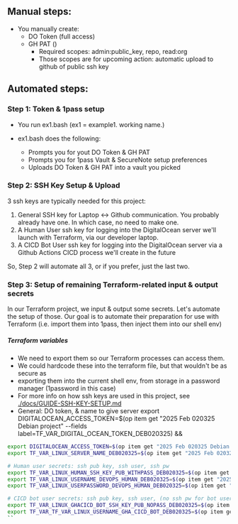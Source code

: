 ## Manual steps:

- You manually create:
  - DO Token (full access)
  - GH PAT ()
    - Required scopes: admin:public_key, repo, read:org
    - Those scopes are for upcoming action: automatic upload to github of public ssh key

## Automated steps:

### Step 1: Token & 1pass setup

- You run ex1.bash (ex1 = example1. working name.)

- ex1.bash does the following:
  - Prompts you for yout DO Token & GH PAT
  - Prompts you for 1pass Vault & SecureNote setup preferences
  - Uploads DO Token & GH PAT into a vault you picked

### Step 2: SSH Key Setup & Upload

3 ssh keys are typically needed for this project:

1. General SSH key for Laptop <-> Github communication. You probably already have one. In which case, no need to make one.
2. A Human User ssh key for logging into the DigitalOcean server we'll launch with Terraform, via our developer laptop.
3. A CICD Bot User ssh key for logging into the DigitalOcean server via a Github Actions CICD process we'll create in the future

So, Step 2 will automate all 3, or if you prefer, just the last two.

### Step 3: Setup of remaining Terraform-related input & output secrets

In our Terraform project, we input & output some secrets. Let's automate the setup of those.
Our goal is to automate their preparation for use with Terraform (i.e. import them into 1pass, then inject them into our shell env)

##### Terraform variables

- We need to export them so our Terraform processes can access them.
- We could hardcode these into the terraform file, but that wouldn't be as secure as
- exporting them into the current shell env, from storage in a password manager (1password in this case)
- For more info on how ssh keys are used in this project, see [./docs/GUIDE-SSH-KEY-SETUP.md](./docs/GUIDE-SSH-KEY-SETUP.md)
- General: DO token, & name to give server
  export DIGITALOCEAN_ACCESS_TOKEN=$(op item get "2025 Feb 020325 Debian project" --fields label=TF_VAR_DIGITAL_OCEAN_TOKEN_DEB020325) &&

```bash
export DIGITALOCEAN_ACCESS_TOKEN=$(op item get "2025 Feb 020325 Debian project" --fields label=TF_VAR_DIGITAL_OCEAN_TOKEN_DEB020325) &&
export TF_VAR_LINUX_SERVER_NAME_DEB020325=$(op item get "2025 Feb 020325 Debian project" --fields label=LINUX_SERVER_NAME_DEB020325) &&

# Human user secrets: ssh pub key, ssh user, ssh pw
export TF_VAR_LINUX_HUMAN_SSH_KEY_PUB_WITHPASS_DEB020325=$(op item get "2025 Feb 020325 Debian project" --fields label=id_ed25519_withpass_DO_TF_HUMAN_SSH_KEY_DEB020325) &&
export TF_VAR_LINUX_USERNAME_DEVOPS_HUMAN_DEB020325=$(op item get "2025 Feb 020325 Debian project" --fields label=LINUX_USERNAME_DEVOPS_HUMAN_DEB020325) &&
export TF_VAR_LINUX_USERPASSWORD_DEVOPS_HUMAN_DEB020325=$(op item get "2025 Feb 020325 Debian project" --fields label=LINUX_USERPASSWORD_DEVOPS_HUMAN_DEB020325) &&

# CICD bot user secrets: ssh pub key, ssh user, (no ssh pw for bot user)
export TF_VAR_LINUX_GHACICD_BOT_SSH_KEY_PUB_NOPASS_DEB020325=$(op item get "2025 Feb 020325 Debian project" --fields label=id_ed25519_nopass_GHACICD_BOT_SSH_KEY_DEB020325) &&
export TF_VAR_TF_VAR_LINUX_USERNAME_GHA_CICD_BOT_DEB020325=$(op item get "2025 Feb 020325 Debian project" --fields label=TF_VAR_LINUX_USERNAME_GHA_CICD_BOT_DEB020325)
``
```
